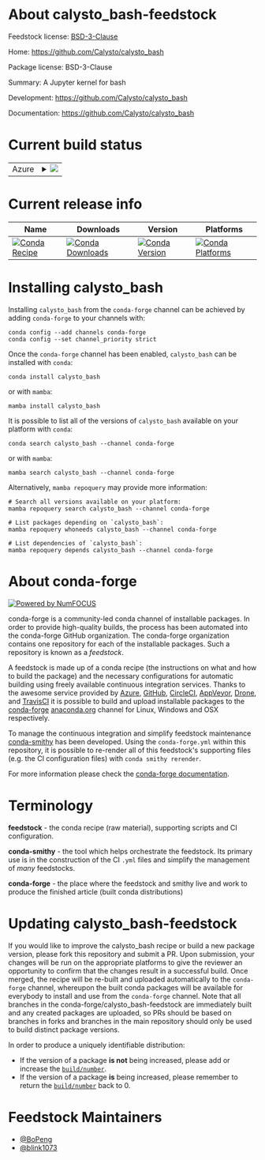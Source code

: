 About calysto_bash-feedstock
============================

Feedstock license: [BSD-3-Clause](https://github.com/conda-forge/calysto_bash-feedstock/blob/main/LICENSE.txt)

Home: https://github.com/Calysto/calysto_bash

Package license: BSD-3-Clause

Summary: A Jupyter kernel for bash

Development: https://github.com/Calysto/calysto_bash

Documentation: https://github.com/Calysto/calysto_bash

Current build status
====================


<table>
    
  <tr>
    <td>Azure</td>
    <td>
      <details>
        <summary>
          <a href="https://dev.azure.com/conda-forge/feedstock-builds/_build/latest?definitionId=7808&branchName=main">
            <img src="https://dev.azure.com/conda-forge/feedstock-builds/_apis/build/status/calysto_bash-feedstock?branchName=main">
          </a>
        </summary>
        <table>
          <thead><tr><th>Variant</th><th>Status</th></tr></thead>
          <tbody><tr>
              <td>linux_64_python3.10.____cpython</td>
              <td>
                <a href="https://dev.azure.com/conda-forge/feedstock-builds/_build/latest?definitionId=7808&branchName=main">
                  <img src="https://dev.azure.com/conda-forge/feedstock-builds/_apis/build/status/calysto_bash-feedstock?branchName=main&jobName=linux&configuration=linux%20linux_64_python3.10.____cpython" alt="variant">
                </a>
              </td>
            </tr><tr>
              <td>linux_64_python3.11.____cpython</td>
              <td>
                <a href="https://dev.azure.com/conda-forge/feedstock-builds/_build/latest?definitionId=7808&branchName=main">
                  <img src="https://dev.azure.com/conda-forge/feedstock-builds/_apis/build/status/calysto_bash-feedstock?branchName=main&jobName=linux&configuration=linux%20linux_64_python3.11.____cpython" alt="variant">
                </a>
              </td>
            </tr><tr>
              <td>linux_64_python3.12.____cpython</td>
              <td>
                <a href="https://dev.azure.com/conda-forge/feedstock-builds/_build/latest?definitionId=7808&branchName=main">
                  <img src="https://dev.azure.com/conda-forge/feedstock-builds/_apis/build/status/calysto_bash-feedstock?branchName=main&jobName=linux&configuration=linux%20linux_64_python3.12.____cpython" alt="variant">
                </a>
              </td>
            </tr><tr>
              <td>linux_64_python3.13.____cp313</td>
              <td>
                <a href="https://dev.azure.com/conda-forge/feedstock-builds/_build/latest?definitionId=7808&branchName=main">
                  <img src="https://dev.azure.com/conda-forge/feedstock-builds/_apis/build/status/calysto_bash-feedstock?branchName=main&jobName=linux&configuration=linux%20linux_64_python3.13.____cp313" alt="variant">
                </a>
              </td>
            </tr><tr>
              <td>linux_64_python3.14.____cp314</td>
              <td>
                <a href="https://dev.azure.com/conda-forge/feedstock-builds/_build/latest?definitionId=7808&branchName=main">
                  <img src="https://dev.azure.com/conda-forge/feedstock-builds/_apis/build/status/calysto_bash-feedstock?branchName=main&jobName=linux&configuration=linux%20linux_64_python3.14.____cp314" alt="variant">
                </a>
              </td>
            </tr><tr>
              <td>osx_64_python3.10.____cpython</td>
              <td>
                <a href="https://dev.azure.com/conda-forge/feedstock-builds/_build/latest?definitionId=7808&branchName=main">
                  <img src="https://dev.azure.com/conda-forge/feedstock-builds/_apis/build/status/calysto_bash-feedstock?branchName=main&jobName=osx&configuration=osx%20osx_64_python3.10.____cpython" alt="variant">
                </a>
              </td>
            </tr><tr>
              <td>osx_64_python3.11.____cpython</td>
              <td>
                <a href="https://dev.azure.com/conda-forge/feedstock-builds/_build/latest?definitionId=7808&branchName=main">
                  <img src="https://dev.azure.com/conda-forge/feedstock-builds/_apis/build/status/calysto_bash-feedstock?branchName=main&jobName=osx&configuration=osx%20osx_64_python3.11.____cpython" alt="variant">
                </a>
              </td>
            </tr><tr>
              <td>osx_64_python3.12.____cpython</td>
              <td>
                <a href="https://dev.azure.com/conda-forge/feedstock-builds/_build/latest?definitionId=7808&branchName=main">
                  <img src="https://dev.azure.com/conda-forge/feedstock-builds/_apis/build/status/calysto_bash-feedstock?branchName=main&jobName=osx&configuration=osx%20osx_64_python3.12.____cpython" alt="variant">
                </a>
              </td>
            </tr><tr>
              <td>osx_64_python3.13.____cp313</td>
              <td>
                <a href="https://dev.azure.com/conda-forge/feedstock-builds/_build/latest?definitionId=7808&branchName=main">
                  <img src="https://dev.azure.com/conda-forge/feedstock-builds/_apis/build/status/calysto_bash-feedstock?branchName=main&jobName=osx&configuration=osx%20osx_64_python3.13.____cp313" alt="variant">
                </a>
              </td>
            </tr><tr>
              <td>osx_64_python3.14.____cp314</td>
              <td>
                <a href="https://dev.azure.com/conda-forge/feedstock-builds/_build/latest?definitionId=7808&branchName=main">
                  <img src="https://dev.azure.com/conda-forge/feedstock-builds/_apis/build/status/calysto_bash-feedstock?branchName=main&jobName=osx&configuration=osx%20osx_64_python3.14.____cp314" alt="variant">
                </a>
              </td>
            </tr><tr>
              <td>win_64_python3.10.____cpython</td>
              <td>
                <a href="https://dev.azure.com/conda-forge/feedstock-builds/_build/latest?definitionId=7808&branchName=main">
                  <img src="https://dev.azure.com/conda-forge/feedstock-builds/_apis/build/status/calysto_bash-feedstock?branchName=main&jobName=win&configuration=win%20win_64_python3.10.____cpython" alt="variant">
                </a>
              </td>
            </tr><tr>
              <td>win_64_python3.11.____cpython</td>
              <td>
                <a href="https://dev.azure.com/conda-forge/feedstock-builds/_build/latest?definitionId=7808&branchName=main">
                  <img src="https://dev.azure.com/conda-forge/feedstock-builds/_apis/build/status/calysto_bash-feedstock?branchName=main&jobName=win&configuration=win%20win_64_python3.11.____cpython" alt="variant">
                </a>
              </td>
            </tr><tr>
              <td>win_64_python3.12.____cpython</td>
              <td>
                <a href="https://dev.azure.com/conda-forge/feedstock-builds/_build/latest?definitionId=7808&branchName=main">
                  <img src="https://dev.azure.com/conda-forge/feedstock-builds/_apis/build/status/calysto_bash-feedstock?branchName=main&jobName=win&configuration=win%20win_64_python3.12.____cpython" alt="variant">
                </a>
              </td>
            </tr><tr>
              <td>win_64_python3.13.____cp313</td>
              <td>
                <a href="https://dev.azure.com/conda-forge/feedstock-builds/_build/latest?definitionId=7808&branchName=main">
                  <img src="https://dev.azure.com/conda-forge/feedstock-builds/_apis/build/status/calysto_bash-feedstock?branchName=main&jobName=win&configuration=win%20win_64_python3.13.____cp313" alt="variant">
                </a>
              </td>
            </tr><tr>
              <td>win_64_python3.14.____cp314</td>
              <td>
                <a href="https://dev.azure.com/conda-forge/feedstock-builds/_build/latest?definitionId=7808&branchName=main">
                  <img src="https://dev.azure.com/conda-forge/feedstock-builds/_apis/build/status/calysto_bash-feedstock?branchName=main&jobName=win&configuration=win%20win_64_python3.14.____cp314" alt="variant">
                </a>
              </td>
            </tr>
          </tbody>
        </table>
      </details>
    </td>
  </tr>
</table>

Current release info
====================

| Name | Downloads | Version | Platforms |
| --- | --- | --- | --- |
| [![Conda Recipe](https://img.shields.io/badge/recipe-calysto__bash-green.svg)](https://anaconda.org/conda-forge/calysto_bash) | [![Conda Downloads](https://img.shields.io/conda/dn/conda-forge/calysto_bash.svg)](https://anaconda.org/conda-forge/calysto_bash) | [![Conda Version](https://img.shields.io/conda/vn/conda-forge/calysto_bash.svg)](https://anaconda.org/conda-forge/calysto_bash) | [![Conda Platforms](https://img.shields.io/conda/pn/conda-forge/calysto_bash.svg)](https://anaconda.org/conda-forge/calysto_bash) |

Installing calysto_bash
=======================

Installing `calysto_bash` from the `conda-forge` channel can be achieved by adding `conda-forge` to your channels with:

```
conda config --add channels conda-forge
conda config --set channel_priority strict
```

Once the `conda-forge` channel has been enabled, `calysto_bash` can be installed with `conda`:

```
conda install calysto_bash
```

or with `mamba`:

```
mamba install calysto_bash
```

It is possible to list all of the versions of `calysto_bash` available on your platform with `conda`:

```
conda search calysto_bash --channel conda-forge
```

or with `mamba`:

```
mamba search calysto_bash --channel conda-forge
```

Alternatively, `mamba repoquery` may provide more information:

```
# Search all versions available on your platform:
mamba repoquery search calysto_bash --channel conda-forge

# List packages depending on `calysto_bash`:
mamba repoquery whoneeds calysto_bash --channel conda-forge

# List dependencies of `calysto_bash`:
mamba repoquery depends calysto_bash --channel conda-forge
```


About conda-forge
=================

[![Powered by
NumFOCUS](https://img.shields.io/badge/powered%20by-NumFOCUS-orange.svg?style=flat&colorA=E1523D&colorB=007D8A)](https://numfocus.org)

conda-forge is a community-led conda channel of installable packages.
In order to provide high-quality builds, the process has been automated into the
conda-forge GitHub organization. The conda-forge organization contains one repository
for each of the installable packages. Such a repository is known as a *feedstock*.

A feedstock is made up of a conda recipe (the instructions on what and how to build
the package) and the necessary configurations for automatic building using freely
available continuous integration services. Thanks to the awesome service provided by
[Azure](https://azure.microsoft.com/en-us/services/devops/), [GitHub](https://github.com/),
[CircleCI](https://circleci.com/), [AppVeyor](https://www.appveyor.com/),
[Drone](https://cloud.drone.io/welcome), and [TravisCI](https://travis-ci.com/)
it is possible to build and upload installable packages to the
[conda-forge](https://anaconda.org/conda-forge) [anaconda.org](https://anaconda.org/)
channel for Linux, Windows and OSX respectively.

To manage the continuous integration and simplify feedstock maintenance
[conda-smithy](https://github.com/conda-forge/conda-smithy) has been developed.
Using the ``conda-forge.yml`` within this repository, it is possible to re-render all of
this feedstock's supporting files (e.g. the CI configuration files) with ``conda smithy rerender``.

For more information please check the [conda-forge documentation](https://conda-forge.org/docs/).

Terminology
===========

**feedstock** - the conda recipe (raw material), supporting scripts and CI configuration.

**conda-smithy** - the tool which helps orchestrate the feedstock.
                   Its primary use is in the construction of the CI ``.yml`` files
                   and simplify the management of *many* feedstocks.

**conda-forge** - the place where the feedstock and smithy live and work to
                  produce the finished article (built conda distributions)


Updating calysto_bash-feedstock
===============================

If you would like to improve the calysto_bash recipe or build a new
package version, please fork this repository and submit a PR. Upon submission,
your changes will be run on the appropriate platforms to give the reviewer an
opportunity to confirm that the changes result in a successful build. Once
merged, the recipe will be re-built and uploaded automatically to the
`conda-forge` channel, whereupon the built conda packages will be available for
everybody to install and use from the `conda-forge` channel.
Note that all branches in the conda-forge/calysto_bash-feedstock are
immediately built and any created packages are uploaded, so PRs should be based
on branches in forks and branches in the main repository should only be used to
build distinct package versions.

In order to produce a uniquely identifiable distribution:
 * If the version of a package **is not** being increased, please add or increase
   the [``build/number``](https://docs.conda.io/projects/conda-build/en/latest/resources/define-metadata.html#build-number-and-string).
 * If the version of a package **is** being increased, please remember to return
   the [``build/number``](https://docs.conda.io/projects/conda-build/en/latest/resources/define-metadata.html#build-number-and-string)
   back to 0.

Feedstock Maintainers
=====================

* [@BoPeng](https://github.com/BoPeng/)
* [@blink1073](https://github.com/blink1073/)

